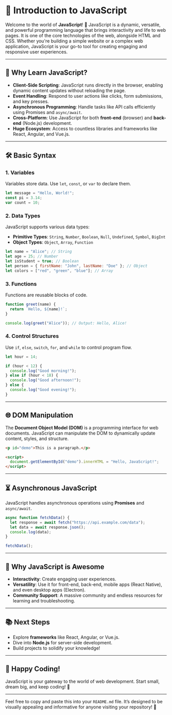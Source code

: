 # 🌟 Introduction to JavaScript

Welcome to the world of **JavaScript**! 🚀 JavaScript is a dynamic, versatile, and powerful programming language that brings interactivity and life to web pages. It is one of the core technologies of the web, alongside HTML and CSS. Whether you're building a simple website or a complex web application, JavaScript is your go-to tool for creating engaging and responsive user experiences.

---

## 🎯 **Why Learn JavaScript?**

- **Client-Side Scripting**: JavaScript runs directly in the browser, enabling dynamic content updates without reloading the page.
- **Event Handling**: Respond to user actions like clicks, form submissions, and key presses.
- **Asynchronous Programming**: Handle tasks like API calls efficiently using Promises and `async/await`.
- **Cross-Platform**: Use JavaScript for both **front-end** (browser) and **back-end** (Node.js) development.
- **Huge Ecosystem**: Access to countless libraries and frameworks like React, Angular, and Vue.js.

---

## 🛠️ **Basic Syntax**

### 1. **Variables**

Variables store data. Use `let`, `const`, or `var` to declare them.

```javascript
let message = "Hello, World!";
const pi = 3.14;
var count = 10;
```

### 2. **Data Types**

JavaScript supports various data types:

- **Primitive Types**: `String`, `Number`, `Boolean`, `Null`, `Undefined`, `Symbol`, `BigInt`
- **Object Types**: `Object`, `Array`, `Function`

```javascript
let name = "Alice"; // String
let age = 25; // Number
let isStudent = true; // Boolean
let person = { firstName: "John", lastName: "Doe" }; // Object
let colors = ["red", "green", "blue"]; // Array
```

### 3. **Functions**

Functions are reusable blocks of code.

```javascript
function greet(name) {
  return `Hello, ${name}!`;
}

console.log(greet("Alice")); // Output: Hello, Alice!
```

### 4. **Control Structures**

Use `if`, `else`, `switch`, `for`, and `while` to control program flow.

```javascript
let hour = 14;

if (hour < 12) {
  console.log("Good morning!");
} else if (hour < 18) {
  console.log("Good afternoon!");
} else {
  console.log("Good evening!");
}
```

---

## 🌐 **DOM Manipulation**

The **Document Object Model (DOM)** is a programming interface for web documents. JavaScript can manipulate the DOM to dynamically update content, styles, and structure.

```html
<p id="demo">This is a paragraph.</p>

<script>
  document.getElementById("demo").innerHTML = "Hello, JavaScript!";
</script>
```

---

## ⏳ **Asynchronous JavaScript**

JavaScript handles asynchronous operations using **Promises** and `async/await`.

```javascript
async function fetchData() {
  let response = await fetch("https://api.example.com/data");
  let data = await response.json();
  console.log(data);
}

fetchData();
```

---

## 🚀 **Why JavaScript is Awesome**

- **Interactivity**: Create engaging user experiences.
- **Versatility**: Use it for front-end, back-end, mobile apps (React Native), and even desktop apps (Electron).
- **Community Support**: A massive community and endless resources for learning and troubleshooting.

---

## 📚 **Next Steps**

- Explore **frameworks** like React, Angular, or Vue.js.
- Dive into **Node.js** for server-side development.
- Build projects to solidify your knowledge!

---

## 🎉 **Happy Coding!**

JavaScript is your gateway to the world of web development. Start small, dream big, and keep coding! 🌈

---

Feel free to copy and paste this into your `README.md` file. It’s designed to be visually appealing and informative for anyone visiting your repository! 🚀
